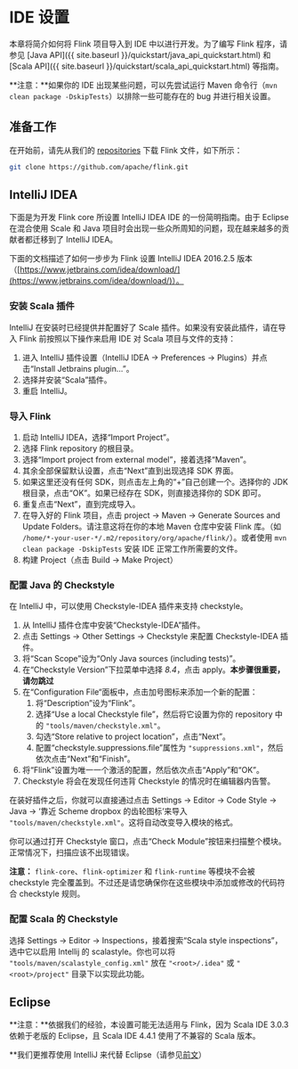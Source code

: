 # IDE 设置

本章将简介如何将 Flink 项目导入到 IDE 中以进行开发。为了编写 Flink 程序，请参见 [Java API]({{ site.baseurl }}/quickstart/java_api_quickstart.html) 和  [Scala API]({{ site.baseurl }}/quickstart/scala_api_quickstart.html) 等指南。

**注意：**如果你的 IDE 出现某些问题，可以先尝试运行 Maven 命令行（`mvn clean package -DskipTests`）以排除一些可能存在的 bug 并进行相关设置。

## 准备工作

在开始前，请先从我们的 [repositories](https://flink.apache.org/community.html#source-code) 下载 Flink 文件，如下所示：

```bash
git clone https://github.com/apache/flink.git
```

## IntelliJ IDEA

下面是为开发 Flink core 所设置 IntelliJ IDEA IDE 的一份简明指南。由于 Eclipse 在混合使用 Scale 和 Java 项目时会出现一些众所周知的问题，现在越来越多的贡献者都迁移到了 IntelliJ IDEA。

下面的文档描述了如何一步步为 Flink 设置 IntelliJ IDEA 2016.2.5 版本（[https://www.jetbrains.com/idea/download/](https://www.jetbrains.com/idea/download/)）。

### 安装 Scala 插件

IntelliJ 在安装时已经提供并配置好了 Scale 插件。如果没有安装此插件，请在导入 Flink 前按照以下操作来启用 IDE 对 Scala 项目与文件的支持：

1. 进入 IntelliJ 插件设置（IntelliJ IDEA -> Preferences -> Plugins）并点击“Install Jetbrains plugin...”。
2. 选择并安装“Scala”插件。
3. 重启 IntelliJ。

### 导入 Flink

1. 启动 IntelliJ IDEA，选择“Import Project”。
2. 选择 Flink repository 的根目录。
3. 选择“Import project from external model”，接着选择“Maven”。
4. 其余全部保留默认设置，点击“Next”直到出现选择 SDK 界面。
5. 如果这里还没有任何 SDK，则点击左上角的“+”自己创建一个。选择你的 JDK 根目录，点击“OK”。如果已经存在 SDK，则直接选择你的 SDK 即可。
6. 重复点击“Next”，直到完成导入。
7. 在导入好的 Flink 项目，点击 project -> Maven -> Generate Sources and Update Folders。请注意这将在你的本地 Maven 仓库中安装 Flink 库。（如 `/home/*-your-user-*/.m2/repository/org/apache/flink/`）。或者使用 `mvn clean package -DskipTests` 安装 IDE 正常工作所需要的文件。
8. 构建 Project（点击 Build -> Make Project）

### 配置 Java 的 Checkstyle
在 IntelliJ 中，可以使用 Checkstyle-IDEA 插件来支持 checkstyle。

1. 从 IntelliJ 插件仓库中安装“Checkstyle-IDEA”插件。
2. 点击 Settings -> Other Settings -> Checkstyle 来配置 Checkstyle-IDEA 插件。
3. 将“Scan Scope”设为“Only Java sources (including tests)”。
4. 在“Checkstyle Version”下拉菜单中选择 _8.4_，点击 apply。**本步骤很重要，请勿跳过**
5. 在“Configuration File“面板中，点击加号图标来添加一个新的配置：
    1. 将“Description”设为“Flink”。
    2. 选择“Use a local Checkstyle file”，然后将它设置为你的 repository 中的  `"tools/maven/checkstyle.xml"`。
    3. 勾选“Store relative to project location”，点击“Next”。
    4. 配置“checkstyle.suppressions.file”属性为 `"suppressions.xml"`，然后依次点击“Next”和“Finish”。
6. 将“Flink”设置为唯一一个激活的配置，然后依次点击“Apply”和“OK”。
7. Checkstyle 将会在发现任何违背 Checkstyle 的情况时在编辑器内告警。

在装好插件之后，你就可以直接通过点击 Settings -> Editor -> Code Style -> Java -> ‘靠近 Scheme dropbox 的齿轮图标’来导入 `"tools/maven/checkstyle.xml"`。这将自动改变导入模块的格式。

你可以通过打开 Checkstyle 窗口，点击“Check Module”按钮来扫描整个模块。正常情况下，扫描应该不出现错误。

**注意：** `flink-core`、`flink-optimizer` 和 `flink-runtime` 等模块不会被 checkstyle 完全覆盖到。不过还是请您确保你在这些模块中添加或修改的代码符合 checkstyle 规则。

### 配置 Scala 的 Checkstyle

选择 Settings -> Editor -> Inspections，接着搜索“Scala style inspections”，选中它以启用 Intellij 的 scalastyle。你也可以将 `"tools/maven/scalastyle_config.xml"` 放在 `"<root>/.idea"` 或 `"<root>/project"` 目录下以实现此功能。

## Eclipse

**注意：**依据我们的经验，本设置可能无法适用与 Flink，因为 Scala IDE 3.0.3 依赖于老版的 Eclipse，且 Scala IDE 4.4.1 使用了不兼容的 Scala 版本。

**我们更推荐使用 IntelliJ 来代替 Eclipse（请参见[前文](#intellij-idea)）
